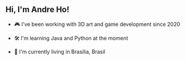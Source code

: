 ## Hi, I'm Andre Ho!

- 🎮 I've been working with 3D art and game development since 2020

- 🛠️ I'm learning Java and Python at the moment

- 📍 I'm currently living in Brasília, Brasil

